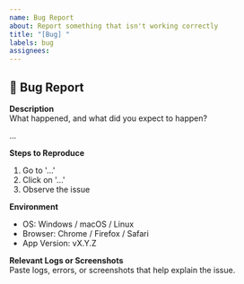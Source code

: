 ```yaml
---
name: Bug Report
about: Report something that isn't working correctly
title: "[Bug] "
labels: bug
assignees:
---
```


## 🐛 Bug Report

**Description**  
What happened, and what did you expect to happen?

...

**Steps to Reproduce**  
1. Go to '...'
2. Click on '...'
3. Observe the issue

**Environment**  
- OS: Windows / macOS / Linux
- Browser: Chrome / Firefox / Safari
- App Version: vX.Y.Z

**Relevant Logs or Screenshots**  
Paste logs, errors, or screenshots that help explain the issue.
